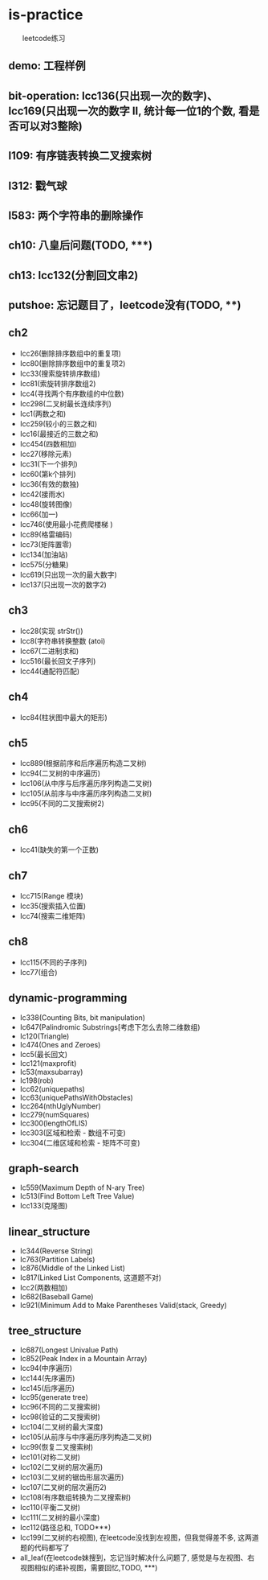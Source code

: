 # is-practice

&emsp;&emsp;leetcode练习

## demo: 工程样例
## bit-operation: lcc136(只出现一次的数字)、lcc169(只出现一次的数字 II, 统计每一位1的个数, 看是否可以对3整除)
## l109: 有序链表转换二叉搜索树
## l312: 戳气球
## l583: 两个字符串的删除操作
## ch10: 八皇后问题(TODO, \*\*\*)
## ch13: lcc132(分割回文串2)
## putshoe: 忘记题目了，leetcode没有(TODO, \*\*)
## ch2

+ lcc26(删除排序数组中的重复项)
+ lcc80(删除排序数组中的重复项2)
+ lcc33(搜索旋转排序数组)
+ lcc81(索旋转排序数组2)
+ lcc4(寻找两个有序数组的中位数)
+ lcc298(二叉树最长连续序列)
+ lcc1(两数之和)
+ lcc259(较小的三数之和)
+ lcc16(最接近的三数之和)
+ lcc454(四数相加)
+ lcc27(移除元素)
+ lcc31(下一个排列)
+ lcc60(第k个排列)
+ lcc36(有效的数独)
+ lcc42(接雨水)
+ lcc48(旋转图像)
+ lcc66(加一)
+ lcc746(使用最小花费爬楼梯 )
+ lcc89(格雷编码)
+ lcc73(矩阵置零)
+ lcc134(加油站)
+ lcc575(分糖果)
+ lcc619(只出现一次的最大数字)
+ lcc137(只出现一次的数字2)

## ch3

+ lcc28(实现 strStr())
+ lcc8(字符串转换整数 (atoi)
+ lcc67(二进制求和)
+ lcc516(最长回文子序列)
+ lcc44(通配符匹配)

## ch4

+ lcc84(柱状图中最大的矩形)

## ch5

+ lcc889(根据前序和后序遍历构造二叉树)
+ lcc94(二叉树的中序遍历)
+ lcc106(从中序与后序遍历序列构造二叉树)
+ lcc105(从前序与中序遍历序列构造二叉树)
+ lcc95(不同的二叉搜索树2)

## ch6

+ lcc41(缺失的第一个正数)

## ch7

+ lcc715(Range 模块)
+ lcc35(搜索插入位置)
+ lcc74(搜索二维矩阵)

## ch8

+ lcc115(不同的子序列)
+ lcc77(组合)

## dynamic-programming

+ lc338(Counting Bits, bit manipulation)
+ lc647(Palindromic Substrings[考虑下怎么去除二维数组)
+ lc120(Triangle)
+ lc474(Ones and Zeroes)
+ lcc5(最长回文)
+ lcc121(maxprofit)
+ lc53(maxsubarray)
+ lc198(rob)
+ lcc62(uniquepaths)
+ lcc63(uniquePathsWithObstacles)
+ lcc264(nthUglyNumber)
+ lcc279(numSquares)
+ lcc300(lengthOfLIS)
+ lcc303(区域和检索 - 数组不可变)
+ lcc304(二维区域和检索 - 矩阵不可变)

## graph-search

+ lc559(Maximum Depth of N-ary Tree)
+ lc513(Find Bottom Left Tree Value)
+ lcc133(克隆图)

## linear_structure

+ lc344(Reverse String)
+ lc763(Partition Labels)
+ lc876(Middle of the Linked List)
+ lc817(Linked List Components, 这道题不对)
+ lcc2(两数相加)
+ lc682(Baseball Game)
+ lc921(Minimum Add to Make Parentheses Valid(stack, Greedy)

## tree_structure

+ lc687(Longest Univalue Path)
+ lc852(Peak Index in a Mountain Array)
+ lcc94(中序遍历)
+ lcc144(先序遍历)
+ lcc145(后序遍历)
+ lcc95(generate tree)
+ lcc96(不同的二叉搜索树)
+ lcc98(验证的二叉搜索树)
+ lcc104(二叉树的最大深度)
+ lcc105(从前序与中序遍历序列构造二叉树)
+ lcc99(恢复二叉搜索树)
+ lcc101(对称二叉树)
+ lcc102(二叉树的层次遍历)
+ lcc103(二叉树的锯齿形层次遍历)
+ lcc107(二叉树的层次遍历2)
+ lcc108(有序数组转换为二叉搜索树)
+ lcc110(平衡二叉树)
+ lcc111(二叉树的最小深度)
+ lcc112(路径总和, TODO\*\*\*)
+ lcc199(二叉树的右视图), 在leetcode没找到左视图，但我觉得差不多, 这两道题的代码都写了
+ all_leaf(在leetcode妹搜到，忘记当时解决什么问题了, 感觉是与左视图、右视图相似的递补视图，需要回忆,TODO, \*\*\*)
